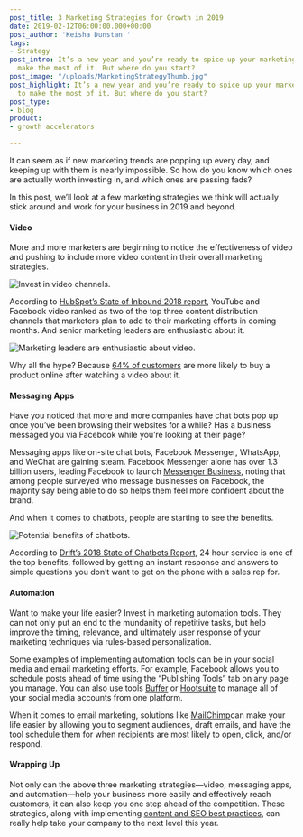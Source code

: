 ```yaml
---
post_title: 3 Marketing Strategies for Growth in 2019
date: 2019-02-12T06:00:00.000+00:00
post_author: 'Keisha Dunstan '
tags:
- Strategy
post_intro: It’s a new year and you’re ready to spice up your marketing strategy to
  make the most of it. But where do you start?
post_image: "/uploads/MarketingStrategyThumb.jpg"
post_highlight: It’s a new year and you’re ready to spice up your marketing strategy
  to make the most of it. But where do you start?
post_type:
- blog
product:
- growth accelerators

---
```

It can seem as if new marketing trends are popping up every day, and keeping up with them is nearly impossible. So how do you know which ones are actually worth investing in, and which ones are passing fads?

In this post, we’ll look at a few marketing strategies we think will actually stick around and work for your business in 2019 and beyond.

#### Video

More and more marketers are beginning to notice the effectiveness of video and pushing to include more video content in their overall marketing strategies.

![Invest in video channels.](https://doctorlogic.com/assets/img/posts/MarketingStrategy1.jpg)

According to [HubSpot’s State of Inbound 2018 report](https://cdn2.hubspot.net/hubfs/53/assets/hubspot.com/research/reports/State%20of%20Inbound%202018%20Global%20Results.pdf?__hstc=20629287.412c8a76c91bff063c9957a7f4788486.1497889639600.1543364182830.1545948761723.25&__hssc=20629287.2.1547577563257&__hsfp=1476023372), YouTube and Facebook video ranked as two of the top three content distribution channels that marketers plan to add to their marketing efforts in coming months. And senior marketing leaders are enthusiastic about it.

![Marketing leaders are enthusiastic about video.](https://doctorlogic.com/assets/img/posts/MarketingStrategy2.jpg)

Why all the hype? Because [64% of customers](https://blog.hubspot.com/marketing/video-marketing-statistics?__hstc=37514559.86908053a04deef209d41cbbf486b52a.1546876321479.1554315931393.1554478540077.53&__hssc=37514559.15.1554478540077&__hsfp=1915899968#sm.0000f7ujhkwrse8sqa62aq63w23fi) are more likely to buy a product online after watching a video about it.

#### Messaging Apps

Have you noticed that more and more companies have chat bots pop up once you’ve been browsing their websites for a while? Has a business messaged you via Facebook while you’re looking at their page?

Messaging apps like on-site chat bots, Facebook Messenger, WhatsApp, and WeChat are gaining steam. Facebook Messenger alone has over 1.3 billion users, leading Facebook to launch [Messenger Business](https://www.facebook.com/business/marketing/messenger), noting that among people surveyed who message businesses on Facebook, the majority say being able to do so helps them feel more confident about the brand.

And when it comes to chatbots, people are starting to see the benefits.

![Potential benefits of chatbots.](https://doctorlogic.com/assets/img/posts/MarketingStrategy3.jpg)

According to [Drift’s 2018 State of Chatbots Report](https://www.drift.com/wp-content/uploads/2018/01/2018-state-of-chatbots-report.pdf), 24 hour service is one of the top benefits, followed by getting an instant response and answers to simple questions you don’t want to get on the phone with a sales rep for.

#### Automation

Want to make your life easier? Invest in marketing automation tools. They can not only put an end to the mundanity of repetitive tasks, but help improve the timing, relevance, and ultimately user response of your marketing techniques via rules-based personalization.

Some examples of implementing automation tools can be in your social media and email marketing efforts. For example, Facebook allows you to schedule posts ahead of time using the “Publishing Tools” tab on any page you manage. You can also use tools [Buffer](https://buffer.com/) or [Hootsuite](https://hootsuite.com/) to manage all of your social media accounts from one platform.

When it comes to email marketing, solutions like [MailChimp](https://mailchimp.com/)can make your life easier by allowing you to segment audiences, draft emails, and have the tool schedule them for when recipients are most likely to open, click, and/or respond.

#### Wrapping Up

Not only can the above three marketing strategies—video, messaging apps, and automation—help your business more easily and effectively reach customers, it can also keep you one step ahead of the competition. These strategies, along with implementing [content and SEO best practices](https://doctorlogic.com/content/galleries/why-seo-matters.html), can really help take your company to the next level this year.